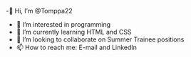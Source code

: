 -👋 Hi, I’m @Tomppa22
- 👀 I’m interested in programming
- 🌱 I’m currently learning HTML and CSS
- 💞️ I’m looking to collaborate on Summer Trainee positions
- 📫 How to reach me: E-mail and LinkedIn

<!---
tpantsar/tpantsar is a ✨ special ✨ repository because its `README.md` (this file) appears on your GitHub profile.
You can click the Preview link to take a look at your changes.
--->

